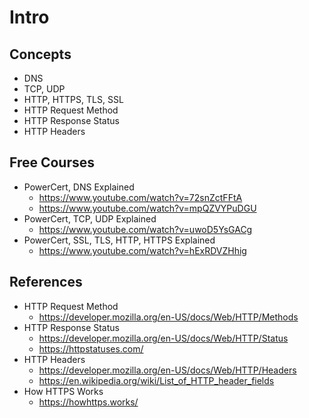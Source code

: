 # Intro

## Concepts

- DNS
- TCP, UDP
- HTTP, HTTPS, TLS, SSL
- HTTP Request Method
- HTTP Response Status
- HTTP Headers

## Free Courses

- PowerCert, DNS Explained
  - <https://www.youtube.com/watch?v=72snZctFFtA>
  - <https://www.youtube.com/watch?v=mpQZVYPuDGU>
- PowerCert, TCP, UDP Explained
  - <https://www.youtube.com/watch?v=uwoD5YsGACg>
- PowerCert, SSL, TLS, HTTP, HTTPS Explained
  - <https://www.youtube.com/watch?v=hExRDVZHhig>

## References

- HTTP Request Method
  - <https://developer.mozilla.org/en-US/docs/Web/HTTP/Methods>
- HTTP Response Status
  - <https://developer.mozilla.org/en-US/docs/Web/HTTP/Status>
  - <https://httpstatuses.com/>
- HTTP Headers
  - <https://developer.mozilla.org/en-US/docs/Web/HTTP/Headers>
  - <https://en.wikipedia.org/wiki/List_of_HTTP_header_fields>
- How HTTPS Works
  - <https://howhttps.works/>